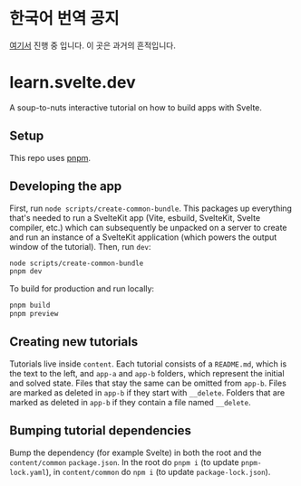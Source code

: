 # 한국어 번역 공지

[여기서](https://github.com/Svelte-Korea/learn.svelte.kr) 진행 중 입니다. 이 곳은 과거의 흔적입니다.

# learn.svelte.dev

A soup-to-nuts interactive tutorial on how to build apps with Svelte.

## Setup

This repo uses [pnpm](https://pnpm.io/).

## Developing the app

First, run `node scripts/create-common-bundle`. This packages up everything that's needed to run a SvelteKit app (Vite, esbuild, SvelteKit, Svelte compiler, etc.) which can subsequently be unpacked on a server to create and run an instance of a SvelteKit application (which powers the output window of the tutorial). Then, run `dev`:

```bash
node scripts/create-common-bundle
pnpm dev
```

To build for production and run locally:

```bash
pnpm build
pnpm preview
```

## Creating new tutorials

Tutorials live inside `content`. Each tutorial consists of a `README.md`, which is the text to the left, and `app-a` and `app-b` folders, which represent the initial and solved state. Files that stay the same can be omitted from `app-b`. Files are marked as deleted in `app-b` if they start with `__delete`. Folders that are marked as deleted in `app-b` if they contain a file named `__delete`.

## Bumping tutorial dependencies

Bump the dependency (for example Svelte) in both the root and the `content/common` `package.json`. In the root do `pnpm i` (to update `pnpm-lock.yaml`), in `content/common` do `npm i` (to update `package-lock.json`).
